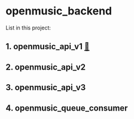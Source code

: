 # openmusic_backend

List in this project:
## 1. openmusic_api_v1 [:mag_right:](https://github.com/hanihan04/openmusic_backend/tree/openmusic_api_v1)
## 2. openmusic_api_v2
## 3. openmusic_api_v3
## 4. openmusic_queue_consumer
